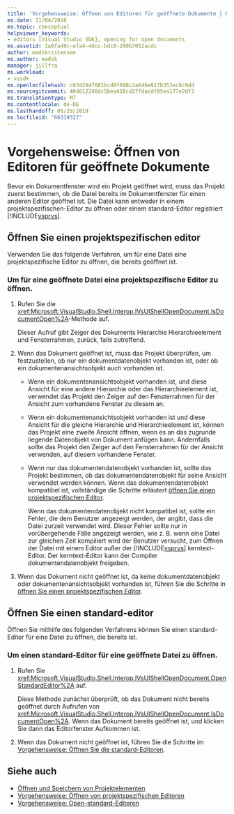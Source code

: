 ```yaml
---
title: 'Vorgehensweise: Öffnen von Editoren für geöffnete Dokumente | Microsoft-Dokumentation'
ms.date: 11/04/2016
ms.topic: conceptual
helpviewer_keywords:
- editors [Visual Studio SDK], opening for open documents
ms.assetid: 1a0fa49c-efa4-4dcc-bdc0-299b7052acdc
author: madskristensen
ms.author: madsk
manager: jillfra
ms.workload:
- vssdk
ms.openlocfilehash: c8342947681bcd8f698c2a646e917b353ec6c9dd
ms.sourcegitcommit: 40d612240dc5bea418cd27fdacdf85ea177e2df3
ms.translationtype: MT
ms.contentlocale: de-DE
ms.lasthandoff: 05/29/2019
ms.locfileid: "66319327"
---
```

# <a name="how-to-open-editors-for-open-documents"></a>Vorgehensweise: Öffnen von Editoren für geöffnete Dokumente
Bevor ein Dokumentfenster wird ein Projekt geöffnet wird, muss das Projekt zuerst bestimmen, ob die Datei bereits im Dokumentfenster für einen anderen Editor geöffnet ist. Die Datei kann entweder in einem projektspezifischen-Editor zu öffnen oder einem standard-Editor registriert [!INCLUDE[vsprvs](../code-quality/includes/vsprvs_md.md)].

## <a name="open-a-project-specific-editor"></a>Öffnen Sie einen projektspezifischen editor
 Verwenden Sie das folgende Verfahren, um für eine Datei eine projektspezifische Editor zu öffnen, die bereits geöffnet ist.

### <a name="to-open-a-project-specific-editor-for-an-open-file"></a>Um für eine geöffnete Datei eine projektspezifische Editor zu öffnen.

1. Rufen Sie die <xref:Microsoft.VisualStudio.Shell.Interop.IVsUIShellOpenDocument.IsDocumentOpen%2A>-Methode auf.

    Dieser Aufruf gibt Zeiger des Dokuments Hierarchie Hierarchieelement und Fensterrahmen, zurück, falls zutreffend.

2. Wenn das Dokument geöffnet ist, muss das Projekt überprüfen, um festzustellen, ob nur ein dokumentdatenobjekt vorhanden ist, oder ob ein dokumentenansichtsobjekt auch vorhanden ist.

   - Wenn ein dokumentenansichtsobjekt vorhanden ist, und diese Ansicht für eine andere Hierarchie oder das Hierarchieelement ist, verwendet das Projekt den Zeiger auf den Fensterrahmen für der Ansicht zum vorhandene Fenster zu diesem an.

   - Wenn ein dokumentenansichtsobjekt vorhanden ist und diese Ansicht für die gleiche Hierarchie und Hierarchieelement ist, können das Projekt eine zweite Ansicht öffnen, wenn es an das zugrunde liegende Datenobjekt von Dokument anfügen kann. Andernfalls sollte das Projekt den Zeiger auf den Fensterrahmen für der Ansicht verwenden, auf diesem vorhandene Fenster.

   - Wenn nur das dokumentendatenobjekt vorhanden ist, sollte das Projekt bestimmen, ob das dokumentendatenobjekt für seine Ansicht verwendet werden können. Wenn das dokumentendatenobjekt kompatibel ist, vollständige die Schritte erläutert [öffnen Sie einen projektspezifischen Editor](../extensibility/how-to-open-project-specific-editors.md).

     Wenn das dokumentendatenobjekt nicht kompatibel ist, sollte ein Fehler, die dem Benutzer angezeigt werden, der angibt, dass die Datei zurzeit verwendet wird. Dieser Fehler sollte nur in vorübergehende Fälle angezeigt werden, wie z. B. wenn eine Datei zur gleichen Zeit kompiliert wird der Benutzer versucht, zum Öffnen der Datei mit einem Editor außer der [!INCLUDE[vsprvs](../code-quality/includes/vsprvs_md.md)] kerntext-Editor. Der kerntext-Editor kann der Compiler dokumentendatenobjekt freigeben.

3. Wenn das Dokument nicht geöffnet ist, da keine dokumentdatenobjekt oder dokumentenansichtsobjekt vorhanden ist, führen Sie die Schritte in [öffnen Sie einen projektspezifischen Editor](../extensibility/how-to-open-project-specific-editors.md).

## <a name="open-a-standard-editor"></a>Öffnen Sie einen standard-editor
 Öffnen Sie mithilfe des folgenden Verfahrens können Sie einen standard-Editor für eine Datei zu öffnen, die bereits ist.

### <a name="to-open-a-standard-editor-for-an-open-file"></a>Um einen standard-Editor für eine geöffnete Datei zu öffnen.

1. Rufen Sie <xref:Microsoft.VisualStudio.Shell.Interop.IVsUIShellOpenDocument.OpenStandardEditor%2A> auf.

     Diese Methode zunächst überprüft, ob das Dokument nicht bereits geöffnet durch Aufrufen von <xref:Microsoft.VisualStudio.Shell.Interop.IVsUIShellOpenDocument.IsDocumentOpen%2A>. Wenn das Dokument bereits geöffnet ist, und klicken Sie dann das Editorfenster Aufkommen ist.

2. Wenn das Dokument nicht geöffnet ist, führen Sie die Schritte im [Vorgehensweise: Öffnen Sie die standard-Editoren](../extensibility/how-to-open-standard-editors.md).

## <a name="see-also"></a>Siehe auch
- [Öffnen und Speichern von Projektelementen](../extensibility/internals/opening-and-saving-project-items.md)
- [Vorgehensweise: Öffnen von projektspezifischen Editoren](../extensibility/how-to-open-project-specific-editors.md)
- [Vorgehensweise: Open-standard-Editoren](../extensibility/how-to-open-standard-editors.md)

